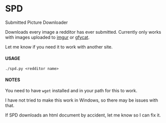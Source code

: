 SPD
===
Submitted Picture Downloader

Downloads every image a redditor has ever submitted.
Currently only works with images uploaded to [imgur](//imgur.com) or [gfycat](//gfycat.com).

Let me know if you need it to work with another site.

#### USAGE
```
./spd.py <redditor name>
```

#### NOTES

You need to have `wget` installed and in your path for this to work.

I have not tried to make this work in Windows, so there may be issues with that.

If SPD downloads an html document by accident, let me know so I can fix it.
